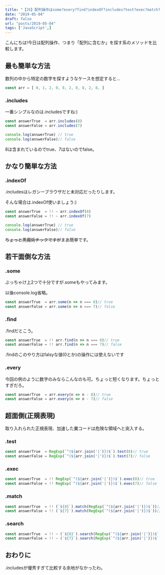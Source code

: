 ```yaml
---
title: "【JS】配列操作はsome?every?find?indexOf?includes?test?exec?match?search?"
date: "2019-05-04"
draft: false
url: "posts/2019-05-04"
tags: ['JavaScript',]
---
```


こんにちは!今日は配列操作、つまり「配列に含むか」を探す系のメソッドを比較します。

## 最も簡単な方法

数列の中から特定の数字を探すようなケースを想定すると...

```javascript
const arr = [ 0, 1, 2, 0, 8, 2, 8, 8, 2, 8, ]
```

### .includes

一番シンプルなのは.includesですね:)
```javascript
const answerTrue  = arr.includes(8)
const answerFalse = arr.includes(7)

console.log(answerTrue) // true
console.log(answerFalse)// false
```
8は含まれているのでtrue、7はないのでfalse。

## かなり簡単な方法

### .indexOf

.includesはレガシーブラウザだと未対応だったりします。

そんな場合は.indexOf使いましょう:)

```javascript
const answerTrue  = !! ~ arr.indexOf(8)
const answerFalse = !! ~ arr.indexOf(7)

console.log(answerTrue) // true
console.log(answerFalse)// false
```

~~ちょっと黒魔術チックですが~~まあ簡単です。


## 若干面倒な方法

### .some

ぶっちゃけ上2つで十分ですが.someもやってみます。

以後console.log省略。
```javascript
const answerTrue  = arr.some(n => n === 8)// true
const answerFalse = arr.some(n => n === 7)// false
```
### .find

.findだとこう。

```javascript
const answerTrue  = !! arr.find(n => n === 8)// true
const answerFalse = !! arr.find(n => n === 7)// false
```

.findのこのやり方はfalsyな値(0とか)の操作には使えないです

### .every

今回の例のように数字のみならこんなのも可。ちょっと短くなります。ちょっとすぎだろ。

```javascript
const answerTrue  = arr.every(n => n - 8)// true
const answerFalse = arr.every(n => n - 7)// false
```

## 超面倒(正規表現)

取り入れられた正規表現、加速した糞コードは危険な領域へと突入する。

### .test

```javascript
const answerTrue  = RegExp(`^(${arr.join('|')})$`).test(8)// true
const answerFalse = RegExp(`^(${arr.join('|')})$`).test(7)// false
```

### .exec

```javascript
const answerTrue  = !! RegExp(`^(${arr.join('|')})$`).exec(8)// true
const answerFalse = !! RegExp(`^(${arr.join('|')})$`).exec(7)// false
```

### .match

```javascript
const answerTrue  = !! (`${8}`).match(RegExp(`^(${arr.join('|')})$`))// true
const answerFalse = !! (`${7}`).match(RegExp(`^(${arr.join('|')})$`))// false
```

### .search

```javascript
const answerTrue  = !! ~ (`${8}`).search(RegExp(`^(${arr.join('|')})$`))// true
const answerFalse = !! ~ (`${7}`).search(RegExp(`^(${arr.join('|')})$`))// false
```


## おわりに
.includesが優秀すぎて比較する余地がなかったわ。